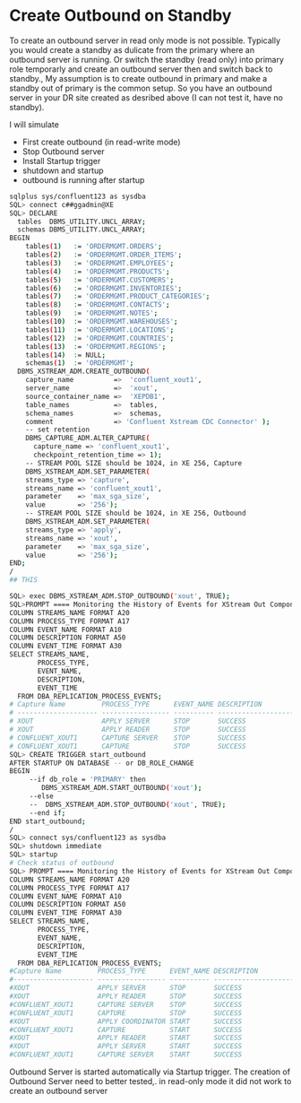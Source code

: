 # Create Outbound on Standby

To create an outbound server in read only mode is not possible. Typically you would create a standby as dulicate from the primary where an outbound server is running. Or switch the standby  (read only) into primary role temporarly and create an outbound server then and switch back to standby.,
My assumption is to create outbound in primary and make a standby out of primary is the common setup. 
So you have an outbound server in your DR site created as desribed above (I can not test it, have no standby).

I will simulate
- First create outbound (in read-write mode)
- Stop Outbound server
- Install Startup trigger
- shutdown and startup
- outbound is running after startup

```bash
sqlplus sys/confluent123 as sysdba
SQL> connect c##ggadmin@XE
SQL> DECLARE
  tables  DBMS_UTILITY.UNCL_ARRAY;
  schemas DBMS_UTILITY.UNCL_ARRAY;
BEGIN
    tables(1)   := 'ORDERMGMT.ORDERS';
    tables(2)   := 'ORDERMGMT.ORDER_ITEMS';
    tables(3)   := 'ORDERMGMT.EMPLOYEES';
    tables(4)   := 'ORDERMGMT.PRODUCTS';
    tables(5)   := 'ORDERMGMT.CUSTOMERS';
    tables(6)   := 'ORDERMGMT.INVENTORIES';
    tables(7)   := 'ORDERMGMT.PRODUCT_CATEGORIES';
    tables(8)   := 'ORDERMGMT.CONTACTS';
    tables(9)   := 'ORDERMGMT.NOTES';
    tables(10)  := 'ORDERMGMT.WAREHOUSES';
    tables(11)  := 'ORDERMGMT.LOCATIONS';
    tables(12)  := 'ORDERMGMT.COUNTRIES';
    tables(13)  := 'ORDERMGMT.REGIONS';
    tables(14)  := NULL;
    schemas(1)  := 'ORDERMGMT';        
  DBMS_XSTREAM_ADM.CREATE_OUTBOUND(
    capture_name          =>  'confluent_xout1',
    server_name           =>  'xout',
    source_container_name =>  'XEPDB1',   
    table_names           =>  tables,
    schema_names          =>  schemas,
    comment               => 'Confluent Xstream CDC Connector' );
    -- set retention
    DBMS_CAPTURE_ADM.ALTER_CAPTURE(
      capture_name => 'confluent_xout1',
      checkpoint_retention_time => 1);
    -- STREAM POOL SIZE should be 1024, in XE 256, Capture
    DBMS_XSTREAM_ADM.SET_PARAMETER(
    streams_type => 'capture',
    streams_name => 'confluent_xout1',
    parameter    => 'max_sga_size',
    value        => '256');
    -- STREAM POOL SIZE should be 1024, in XE 256, Outbound
    DBMS_XSTREAM_ADM.SET_PARAMETER(
    streams_type => 'apply',
    streams_name => 'xout',
    parameter    => 'max_sga_size',
    value        => '256');
END;
/
## THIS

SQL> exec DBMS_XSTREAM_ADM.STOP_OUTBOUND('xout', TRUE);
SQL>PROMPT ==== Monitoring the History of Events for XStream Out Components ====
COLUMN STREAMS_NAME FORMAT A20
COLUMN PROCESS_TYPE FORMAT A17
COLUMN EVENT_NAME FORMAT A10
COLUMN DESCRIPTION FORMAT A50
COLUMN EVENT_TIME FORMAT A30
SELECT STREAMS_NAME,
       PROCESS_TYPE,
       EVENT_NAME,
       DESCRIPTION,
       EVENT_TIME
  FROM DBA_REPLICATION_PROCESS_EVENTS;
# Capture Name         PROCESS_TYPE      EVENT_NAME DESCRIPTION                                        EVENT_TIME
# -------------------- ----------------- ---------- -------------------------------------------------- ------------------------------
# XOUT                 APPLY SERVER      STOP       SUCCESS                                            29-OCT-25 12.22.36.332879 PM
# XOUT                 APPLY READER      STOP       SUCCESS                                            29-OCT-25 12.22.36.333645 PM
# CONFLUENT_XOUT1      CAPTURE SERVER    STOP       SUCCESS                                            29-OCT-25 12.22.40.670684 PM
# CONFLUENT_XOUT1      CAPTURE           STOP       SUCCESS                                            29-OCT-25 12.22.40.711567 PM
SQL> CREATE TRIGGER start_outbound
AFTER STARTUP ON DATABASE -- or DB_ROLE_CHANGE
BEGIN
     --if db_role = 'PRIMARY' then
        DBMS_XSTREAM_ADM.START_OUTBOUND('xout');
     --else
     --  DBMS_XSTREAM_ADM.STOP_OUTBOUND('xout', TRUE);
     --end if;
END start_outbound;
/
SQL> connect sys/confluent123 as sysdba
SQL> shutdown immediate
SQL> startup
# Check status of outbound
SQL> PROMPT ==== Monitoring the History of Events for XStream Out Components ====
COLUMN STREAMS_NAME FORMAT A20
COLUMN PROCESS_TYPE FORMAT A17
COLUMN EVENT_NAME FORMAT A10
COLUMN DESCRIPTION FORMAT A50
COLUMN EVENT_TIME FORMAT A30
SELECT STREAMS_NAME,
       PROCESS_TYPE,
       EVENT_NAME,
       DESCRIPTION,
       EVENT_TIME
  FROM DBA_REPLICATION_PROCESS_EVENTS;
#Capture Name         PROCESS_TYPE      EVENT_NAME DESCRIPTION                                        EVENT_TIME
#-------------------- ----------------- ---------- -------------------------------------------------- ------------------------------
#XOUT                 APPLY SERVER      STOP       SUCCESS                                            29-OCT-25 12.22.36.332879 PM
#XOUT                 APPLY READER      STOP       SUCCESS                                            29-OCT-25 12.22.36.333645 PM
#CONFLUENT_XOUT1      CAPTURE SERVER    STOP       SUCCESS                                            29-OCT-25 12.22.40.670684 PM
#CONFLUENT_XOUT1      CAPTURE           STOP       SUCCESS                                            29-OCT-25 12.22.40.711567 PM
#XOUT                 APPLY COORDINATOR START      SUCCESS                                            29-OCT-25 12.24.50.644943 PM
#CONFLUENT_XOUT1      CAPTURE           START      SUCCESS                                            29-OCT-25 12.24.50.677014 PM
#XOUT                 APPLY READER      START      SUCCESS                                            29-OCT-25 12.24.50.728495 PM
#XOUT                 APPLY SERVER      START      SUCCESS                                            29-OCT-25 12.24.50.734123 PM
#CONFLUENT_XOUT1      CAPTURE SERVER    START      SUCCESS                                            29-OCT-25 12.24.50.886101 PM  
```

Outbound Server is started automatically via Startup trigger.
The creation of Outbound Server need to better tested,. in read-only mode it did not work to create an outbound server

